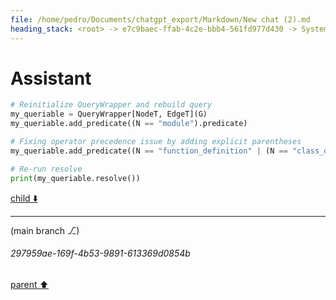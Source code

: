 ```yaml
---
file: /home/pedro/Documents/chatgpt_export/Markdown/New chat (2).md
heading_stack: <root> -> e7c9baec-ffab-4c2e-bbb4-561fd977d430 -> System -> 536e0e74-8c30-49ea-ae85-f83cc1361c13 -> System -> aaa29187-c9e6-4055-a115-71076813ffbc -> User -> cc136d1c-37a8-4c4a-b365-9b8369a2b895 -> Assistant -> Approaches: -> Generalized to ASTs: -> Code Example: -> a238746d-f3e1-4b77-a9b7-ba0f5e8f7049 -> Assistant -> 29d82439-fb56-42eb-afe8-8ca15db19eb8 -> Tool -> f1219ce2-4490-4271-881d-328b7eed1acf -> Assistant -> aaa2c008-0c05-4714-90ce-395abd9559a8 -> User -> b4bb145a-3220-4564-b3ee-c5ec6c3ac485 -> Assistant -> 8d058de8-bf7e-4d33-8add-ff38a294ccf3 -> Tool -> 82fca1ae-6c6b-4948-a056-d75568771d51 -> Assistant -> aaa22bef-f9a9-4ccd-a7ee-a32f715e1298 -> User -> b4eff856-22ed-48d6-9914-b5d88ad5900c -> Assistant -> Design: -> 104bd562-86a6-4f4a-bc9f-a0547164b28e -> Assistant -> 16e122ab-f2db-436e-828f-bfa39aa4f7ed -> Tool -> b02c5db1-9ad5-4939-8bd8-aa59a9c6b557 -> Assistant -> 9b2d3607-c709-4fc4-8538-ebf92d3bde56 -> Assistant -> c5b8c212-728c-4fe8-8f3a-a7b4f0192f92 -> Tool -> fe53cc43-94fc-46e7-baed-171a6da9377d -> Assistant -> 731821cf-5d1e-4c27-b899-a28ff2d41032 -> Assistant -> c8cf863a-b329-4cba-8005-96a60c18cb54 -> Tool -> 8c1e076f-bf22-4db6-b3cc-b1d454083d70 -> Assistant -> 3e5448cd-a45f-44cb-9797-7ae40e130e15 -> Assistant
---
```

# Assistant

```python
# Reinitialize QueryWrapper and rebuild query
my_queriable = QueryWrapper[NodeT, EdgeT](G)
my_queriable.add_predicate((N == "module").predicate)

# Fixing operator precedence issue by adding explicit parentheses
my_queriable.add_predicate((N == "function_definition" | (N == "class_definition") | (N == "decorated_definition")).predicate, logical_op="or")

# Re-run resolve
print(my_queriable.resolve())
```

[child ⬇️](#297959ae-169f-4b53-9891-613369d0854b)

---

(main branch ⎇)
###### 297959ae-169f-4b53-9891-613369d0854b
[parent ⬆️](#3e5448cd-a45f-44cb-9797-7ae40e130e15)

